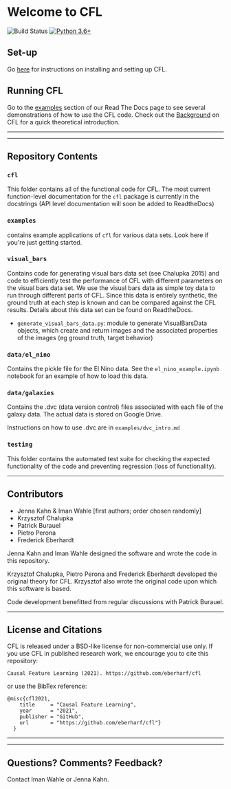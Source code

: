 # Welcome to CFL 

![Build Status](https://github.com/eberharf/cfl/workflows/dev_regression_tests/badge.svg)
[![Python 3.6+](https://img.shields.io/badge/python-3.6+-blue.svg)](https://www.python.org/downloads/release/python-360/)

## Set-up 

Go [here](https://cfl.readthedocs.io/en/latest/SETUP.html) for instructions on installing and setting up CFL. 

## Running CFL

Go to the [examples](https://cfl.readthedocs.io/en/latest/examples/cfl_code_intro.html) section of our Read The Docs page to see several demonstrations of how to use the CFL code. Check out the [Background](https://cfl.readthedocs.io/en/latest/cfl_intro.html) on CFL for a quick theoretical introduction.

-----------------------------------------
-------------------------------------------
## Repository Contents
### `cfl`
This folder contains all of the functional code for CFL. The most current function-level documentation for the `cfl` package is currently in the docstrings (API level documentation will soon be added to ReadtheDocs)


### `examples`
contains example applications of `cfl` for various data sets. Look here if you're just getting started.

### `visual_bars`
Contains code for generating visual bars data set (see Chalupka 2015) and code to efficiently test the performance of CFL with different parameters on the visual bars data set. We use the visual bars data as simple toy data to run through different parts of CFL. Since this data is entirely synthetic, the ground truth at each step is known and can be compared against the CFL results. Details about this data set can be found on ReadtheDocs.

- `generate_visual_bars_data.py`: module to generate VisualBarsData objects, which create and return images and the associated properties of the images (eg ground truth, target behavior)

### `data/el_nino`
Contains the pickle file for the El Nino data. See the `el_nino_example.ipynb` notebook for an example of how to load this data.

### `data/galaxies`
Contains the .dvc (data version control) files associated with each file of the galaxy data. The actual data is stored on Google Drive.

Instructions on how to use .dvc are in `examples/dvc_intro.md`

### `testing`
This folder contains the automated test suite for checking the expected functionality of the code and preventing regression (loss of functionality).

--------------------------------------------
## Contributors

- Jenna Kahn & Iman Wahle [first authors; order chosen randomly]
- Krzysztof Chalupka
- Patrick Burauel
- Pietro Perona
- Frederick Eberhardt


Jenna Kahn and Iman Wahle designed the software and wrote the code in this repository.

Krzysztof Chalupka, Pietro Perona and Frederick Eberhardt developed the original theory for CFL. Krzysztof also wrote the original code upon which this software is based.

Code development benefitted from regular discussions with Patrick Burauel.



--------------------------------------
## License and Citations

CFL is released under a BSD-like license for non-commercial use only. If you use CFL in published research work, we encourage you to cite this repository:

```
Causal Feature Learning (2021). https://github.com/eberharf/cfl
```

or use the BibTex reference:

```
@misc{cfl2021,
    title     = "Causal Feature Learning",
    year      = "2021",
    publisher = "GitHub",
    url       = "https://github.com/eberharf/cfl"}
  }
```

----------------------------------------------------------

-----------------------------------

## Questions? Comments? Feedback? 

Contact Iman Wahle or Jenna Kahn. 
